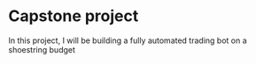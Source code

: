 # Capstone project

In this project, I will be building a fully automated trading bot on a shoestring budget